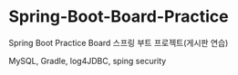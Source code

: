 # Spring-Boot-Board-Practice
Spring Boot Practice Board
스프링 부트 프로젝트(게시판 연습)

MySQL, Gradle, log4JDBC, sping security
